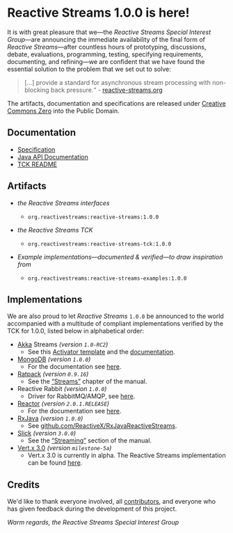 Reactive Streams 1.0.0 is here!
===============================


It is with great pleasure that we—the *Reactive Streams Special Interest Group*—are announcing the immediate availability of the final form of _Reactive Streams_—after countless hours of prototyping, discussions, debate, evaluations, programming, testing, specifying requirements, documenting, and refining—we are confident that we have found the essential solution to the problem that we set out to solve:

> […] provide a standard for asynchronous stream processing with non-blocking back pressure.“ - [reactive-streams.org](http://www.reactive-streams.org)

The artifacts, documentation and specifications are released under [Creative Commons Zero](http://creativecommons.org/publicdomain/zero/1.0) into the Public Domain.

Documentation
-------------

* [Specification](https://github.com/reactive-streams/reactive-streams-jvm/tree/v1.0.0#specification)
* [Java API Documentation](http://www.reactive-streams.org/reactive-streams-1.0.0-javadoc)
* [TCK README](https://github.com/reactive-streams/reactive-streams-jvm/blob/v1.0.0/tck/README.md)

Artifacts
---------


* *the Reactive Streams interfaces*
  * `org.reactivestreams:reactive-streams:1.0.0`

* *the Reactive Streams TCK*
  * `org.reactivestreams:reactive-streams-tck:1.0.0`

* *Example implementations—documented & verified—to draw inspiration from*
  * `org.reactivestreams:reactive-streams-examples:1.0.0`
  


Implementations
---------------

We are also proud to let _Reactive Streams_ `1.0.0` be announced to the world accompanied with a multitude of compliant implementations verified by the TCK for 1.0.0, listed below in alphabetical order:

* [Akka](http://akka.io/) Streams *(version `1.0-RC2`)*
   * See this [Activator template](http://www.typesafe.com/activator/template/akka-stream-scala) and the [documentation](http://doc.akka.io/docs/akka-stream-and-http-experimental/1.0-RC2/index.html).
* [MongoDB](http://mongodb.org) *(version `1.0.0`)*
   * For the documentation see [here](http://mongodb.github.io/mongo-java-driver-reactivestreams).
* [Ratpack](http://www.ratpack.io) *(version `0.9.16`)*
   * See the [“Streams”](http://www.ratpack.io/manual/current/streams.html) chapter of the manual.
* Reactive Rabbit *(version `1.0.0`)*
   * Driver for RabbitMQ/AMQP, see [here](https://github.com/ScalaConsultants/reactive-rabbit).
* [Reactor](http://projectreactor.io/) *(version `2.0.1.RELEASE`)*
   * For the documentation see [here](http://projectreactor.io/docs/reference/streams.html).
* [RxJava](http://reactivex.io/) *(version `1.0.0`)*
   * See [github.com/ReactiveX/RxJavaReactiveStreams](https://github.com/ReactiveX/RxJavaReactiveStreams).
* [Slick](http://slick.typesafe.com/) *(version `3.0.0`)*
   * See the [“Streaming”](http://slick.typesafe.com/doc/3.0.0/dbio.html#streaming) section of the manual.
* [Vert.x 3.0](http://vertx.io) *(version `milestone-5a`)*
   * Vert.x 3.0 is currently in alpha. The Reactive Streams implementation can be found [here](https://github.com/vert-x3/vertx-reactive-streams).
   
Credits
-------

We'd like to thank everyone involved, all [contributors](https://github.com/reactive-streams/reactive-streams-jvm/graphs/contributors), and everyone who has given feedback during the development of this project.

*Warm regards,
the Reactive Streams Special Interest Group*
